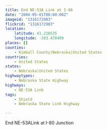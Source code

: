 ```yaml
---
title: End NE-53A Link at I-80
date: "2004-05-01T00:00:00Z"
imageid: "1316172983"
flickrid: "1316172983"
location:
    latitude: 41.220535
    longitude: -103.478409
places: []
counties:
    - Kimball County|Nebraska|United States
countries:
    - United States
states:
    - Nebraska|United States
highwaytypes:
    - Nebraska State Highway
highways:
    - NE-53A Link
tags:
    - Shield
    - Nebraska State Link Highway

---
```

End NE-53ALink at I-80 Junction